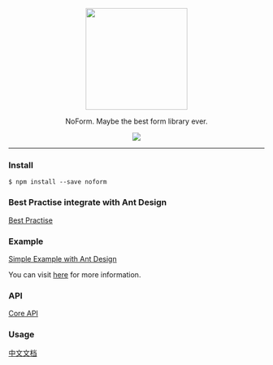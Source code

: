 <p align="center"><img width="200" src="https://img.alicdn.com/tfs/TB1BaF2ueuSBuNjy1XcXXcYjFXa-275-191.svg"></p>

<p align="center">NoForm. Maybe the best form library ever.</p>

<p align="center">
  <a href="https://github.com/alibaba/ice/blob/master/LICENSE"><img src="https://img.shields.io/badge/license-MIT-brightgreen.svg"></a>
</p>

---

### Install

```shell
$ npm install --save noform
```

### Best Practise integrate with Ant Design

[Best Practise](https://alibaba.github.io/noform/#/docs?md=easy/best-practise-antd)

### Example

[Simple Example with Ant Design](https://alibaba.github.io/noform/examples/build)

You can visit [here](https://github.com/alibaba/noform/tree/master/examples) for more information.

### API

[Core API](https://alibaba.github.io/noform/#/api?md=all)

### Usage

[中文文档](https://alibaba.github.io/noform)
